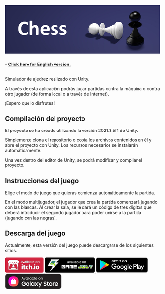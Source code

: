 <h1 align="center">
  <img src="Resources/Banner.JPG" alt="Chess" width="600">
</h1>

**- [Click here for English version.](README_EN.md)**
<br>
<br>

Simulador de ajedrez realizado con Unity.

A través de esta aplicación podrás jugar partidas contra la máquina o contra otro jugador (de forma local o a través de Internet).

¡Espero que lo disfrutes!

## Compilación del proyecto

El proyecto se ha creado utilizando la versión 2021.3.5f1 de Unity.

Simplemente clona el repositorio o copia los archivos contenidos en él y abre el proyecto con Unity. Los recursos necesarios se instalarán automáticamente.

Una vez dentro del editor de Unity, se podrá modificar y compilar el proyecto.

## Instrucciones del juego

Elige el modo de juego que quieras comienza automáticamente la partida.

En el modo multijugador, el jugador que crea la partida comenzará jugando con las blancas. Al crear la sala, se le dará un código de tres dígitos que deberá introducir el segundo jugador para poder unirse a la partida (jugando con las negras).

## Descarga del juego

Actualmente, esta versión del juego puede descargarse de los siguientes sitios.

<a href="https://sergiomejias.itch.io/chess"><img src="Resources/B_Itch.png" height="50">
<a href="https://gamejolt.com/games/chess/742413"><img src="Resources/B_GameJolt.png" height="50">
<a href="https://play.google.com/store/apps/details?id=com.SergioMejias.Chess"><img src="Resources/B_GooglePlay.png" height="50">
<a href="https://galaxy.store/chess5"><img src="Resources/B_GalaxyStore.png" height="50">